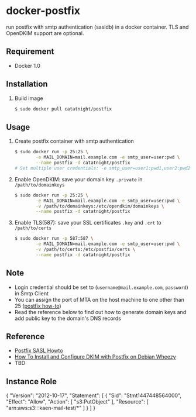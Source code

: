 docker-postfix
==============

run postfix with smtp authentication (sasldb) in a docker container.
TLS and OpenDKIM support are optional.

## Requirement
+ Docker 1.0

## Installation
1. Build image

	```bash
	$ sudo docker pull catatnight/postfix
	```

## Usage
1. Create postfix container with smtp authentication

	```bash
	$ sudo docker run -p 25:25 \
			-e MAIL_DOMAIN=mail.example.com -e smtp_user=user:pwd \
			--name postfix -d catatnight/postfix
	# Set multiple user credentials: -e smtp_user=user1:pwd1,user2:pwd2,...,userN:pwdN
	```
2. Enable OpenDKIM: save your domain key ```.private``` in ```/path/to/domainkeys```

	```bash
	$ sudo docker run -p 25:25 \
			-e MAIL_DOMAIN=mail.example.com -e smtp_user=user:pwd \
			-v /path/to/domainkeys:/etc/opendkim/domainkeys \
			--name postfix -d catatnight/postfix
	```
3. Enable TLS(587): save your SSL certificates ```.key``` and ```.crt``` to  ```/path/to/certs```

	```bash
	$ sudo docker run -p 587:587 \
			-e MAIL_DOMAIN=mail.example.com -e smtp_user=user:pwd \
			-v /path/to/certs:/etc/postfix/certs \
			--name postfix -d catatnight/postfix
	```

## Note
+ Login credential should be set to (`username@mail.example.com`, `password`) in Smtp Client
+ You can assign the port of MTA on the host machine to one other than 25 ([postfix how-to](http://www.postfix.org/MULTI_INSTANCE_README.html))
+ Read the reference below to find out how to generate domain keys and add public key to the domain's DNS records

## Reference
+ [Postfix SASL Howto](http://www.postfix.org/SASL_README.html)
+ [How To Install and Configure DKIM with Postfix on Debian Wheezy](https://www.digitalocean.com/community/articles/how-to-install-and-configure-dkim-with-postfix-on-debian-wheezy)
+ TBD

## Instance Role
{
    "Version": "2012-10-17",
    "Statement": [
        {
            "Sid": "Stmt1447448564000",
            "Effect": "Allow",
            "Action": [
                "s3:PutObject"
            ],
            "Resource": [
                "arn:aws:s3:::kaen-mail-test/*"
            ]
        }
    ]
}